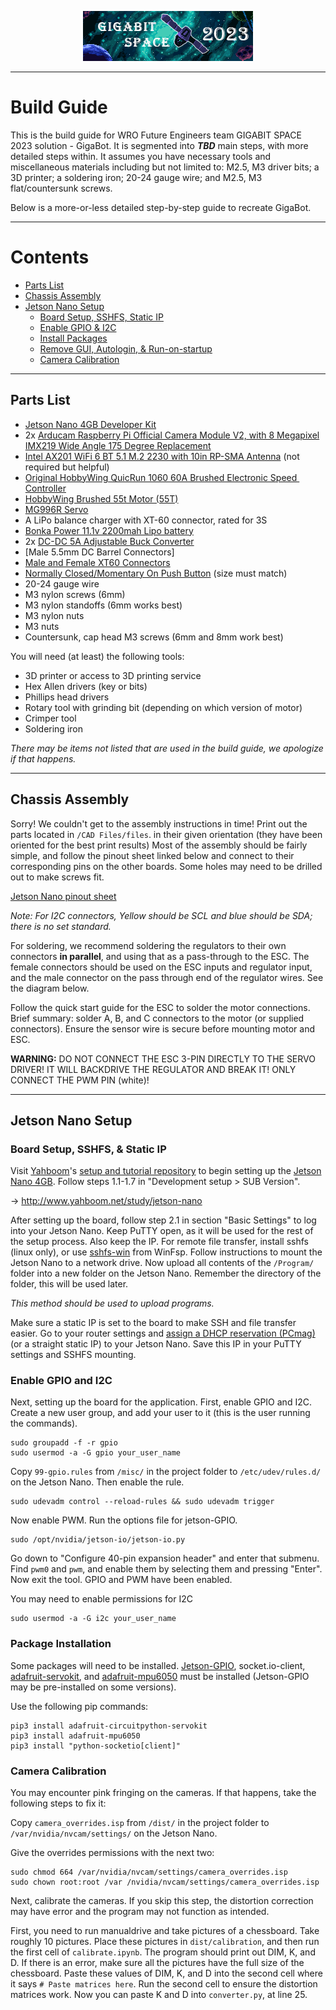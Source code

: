 <div align=center>

![banner](./Extra%20Images/Banner.png)

</div>

***

# Build Guide

This is the build guide for WRO Future Engineers team GIGABIT SPACE 2023 solution - GigaBot. It is segmented into ***TBD*** main steps, with more detailed steps within. It assumes you have necessary tools and miscellaneous materials including but not limited to: M2.5, M3 driver bits; a 3D printer; a soldering iron; 20-24 gauge wire; and M2.5, M3 flat/countersunk screws.

Below is a more-or-less detailed step-by-step guide to recreate GigaBot.

***

# Contents

* [Parts List](#parts-list)
* [Chassis Assembly](#chassis-assembly)
* [Jetson Nano Setup](#jetson-nano-setup)
    * [Board Setup, SSHFS, Static IP](#board-setup-sshfs--static-ip)
    * [Enable GPIO & I2C](#enable-gpio-and-i2c)
    * [Install Packages](#package-installation)
    * [Remove GUI, Autologin, & Run-on-startup](#text-only-auto-login--run-on-startup)
    * [Camera Calibration](#camera-calibration)

***

## Parts List


* [ Jetson Nano 4GB Developer Kit](https://www.amazon.in/NVIDIA-945134500000000-Jetson-Nano/dp/B07PZHBDKT/ref=asc_df_B07PZHBDKT/?tag=googleshopdes-21&linkCode=df0&hvadid=397083170813&hvpos=&hvnetw=g&hvrand=17834902022474069661&hvpone=&hvptwo=&hvqmt=&hvdev=c&hvdvcmdl=&hvlocint=&hvlocphy=9181926&hvtargid=pla-736379876326&psc=1&ext_vrnc=hi)
* 2x [Arducam Raspberry Pi Official Camera Module V2, with 8 Megapixel IMX219 Wide Angle 175 Degree Replacement](https://www.amazon.in/LEEKWI-Raspberry-Camera-Module-Megapixel/dp/B0B5WDPLXW/ref=sr_1_1?keywords=rpi+cam+v2&qid=1695919486&sr=8-1)
* [Intel AX201 WiFi 6 BT 5.1 M.2 2230 with 10in RP-SMA Antenna](https://www.amazon.in/RCC-AX201NGW-Module-Bluetooth-Network/dp/B08131CXHZ) (not required but helpful)
* [Original HobbyWing QuicRun 1060 60A Brushed Electronic Speed ​​Controller](https://robu.in/product/original-hobbywing-quicrun-1625-60a-brushed-electronic-speed-%E2%80%8B%E2%80%8Bcontroller/?gclid=CjwKCAjwyNSoBhA9EiwA5aYlb_xb1pOc5OmoE8hFzLpjYF8EszvWhPInhuI8OJLzJ9mVmAkoGM8_-RoChv8QAvD_BwE)
* [HobbyWing Brushed 55t Motor (55T)](https://www.flipkart.com/lyla-540-35t-brushed-motor-wp-1060-rtr-60a-esc-rc4wd-d90-1-10-rc-car-electronic-components-hobby-kit/p/itmf99bf8fae0f9b?pid=EHKGNX3SUQMFVPTM&lid=LSTEHKGNX3SUQMFVPTMEFCTUI&marketplace=FLIPKART&cmpid=content_electronic-hobby-kit_8965229628_gmc)
* [MG996R Servo](https://robu.in/product/towerpro-mg996r-digital-high-torque-servo-motor/?gclid=CjwKCAjwyNSoBhA9EiwA5aYlb6geMjc8tdLp4JpjM6ChuxiDMqeowtN2mbboQdNtqbLp7cWhDHQzNhoCCxkQAvD_BwE)
* A LiPo balance charger with XT-60 connector, rated for 3S
* [Bonka Power 11.1v 2200mah Lipo battery](https://www.electronicscomp.com/bonka-11.1v-2200mah-35c-3s-lipo-battery?gclid=CjwKCAjwyNSoBhA9EiwA5aYlb5L4m1NkhoOKjTOF6tmf10qY1autVxF3b2DhmZAnl89ZcQIIB-Hb8BoComQQAvD_BwE)
* 2x [DC-DC 5A Adjustable Buck Converter](https://robu.in/product/xl4005-dc-dc-5-32v-adjustable-step-down-5a-buck-power-supply-module/?gclid=CjwKCAjwyNSoBhA9EiwA5aYlb9LUmcIdBRj49ZHu5DseS0lXCwSZFyTztnzszvZfipi4UHHy7j7nuRoCjCoQAvD_BwE)
* [Male 5.5mm DC Barrel Connectors]
* [Male and Female XT60 Connectors](https://robu.in/product/xt60h-male-female-connector-pair-with-housing/?gclid=CjwKCAjwyNSoBhA9EiwA5aYlb36spsORR6mY5bdOZ919OJso-3ojDvyDCfMJYm5zNabIWrGiD5DNmhoCXY4QAvD_BwE)
* [Normally Closed/Momentary On Push Button](https://robu.in/product/red-ds-316-10mm-lock-free-momentary-self-reset-small-push-button-switch/?gclid=CjwKCAjwyNSoBhA9EiwA5aYlbx7_yejxZOzbHwGbsDoJ8aB4PY14HtEr1IvFmg69gaSoR0Pq4DH1ShoCoPAQAvD_BwE) (size must match)
* 20-24 gauge wire
* M3 nylon screws (6mm)
* M3 nylon standoffs (6mm works best)
* M3 nylon nuts
* M3 nuts
* Countersunk, cap head M3 screws (6mm and 8mm work best)


You will need (at least) the following tools:
* 3D printer or access to 3D printing service
* Hex Allen drivers (key or bits)
* Phillips head drivers
* Rotary tool with grinding bit (depending on which version of motor)
* Crimper tool
* Soldering iron

*There may be items not listed that are used in the build guide, we apologize if that happens.*

***

## Chassis Assembly

Sorry! We couldn't get to the assembly instructions in time! Print out the parts located in `/CAD Files/files`. in their given orientation (they have been oriented for the best print results) Most of the assembly should be fairly simple, and follow the pinout sheet linked below and connect to their corresponding pins on the other boards. Some holes may need to be drilled out to make screws fit.


[Jetson Nano pinout sheet](./Others/GPIO_PINOUT.xlsx)

*Note: For I2C connectors, Yellow should be SCL and blue should be SDA; there is no set standard.*


For soldering, we recommend soldering the regulators to their own connectors **in parallel**, and using that as a pass-through to the ESC. The female connectors should be used on the ESC inputs and regulator input, and the male connector on the pass through end of the regulator wires. See the diagram below.

Follow the quick start guide for the ESC to solder the motor connections. Brief summary: solder A, B, and C connectors to the motor (or supplied connectors). Ensure the sensor wire is secure before mounting motor and ESC.

**WARNING:** DO NOT CONNECT THE ESC 3-PIN DIRECTLY TO THE SERVO DRIVER! IT WILL BACKDRIVE THE REGULATOR AND BREAK IT! ONLY CONNECT THE PWM PIN (white)!

***

## Jetson Nano Setup

### Board Setup, SSHFS, & Static IP

Visit [Yahboom](http://www.yahboom.net/)'s [setup and tutorial repository](http://www.yahboom.net/study/jetson-nano) to begin setting up the [Jetson Nano 4GB](https://category.yahboom.net/collections/jetson/products/jetson-nano-sub). Follow steps 1.1-1.7 in "Development setup > SUB Version".

-> http://www.yahboom.net/study/jetson-nano

After setting up the board, follow step 2.1 in section "Basic Settings" to log into your Jetson Nano. Keep PuTTY open, as it will be used for the rest of the setup process. Also keep the IP. For remote file transfer, install sshfs (linux only), or use [sshfs-win](https://github.com/winfsp/sshfs-win) from WinFsp. Follow instructions to mount the Jetson Nano to a network drive. Now upload all contents of the `/Program/` folder into a new folder on the Jetson Nano. Remember the directory of the folder, this will be used later.

*This method should be used to upload programs.*

Make sure a static IP is set to the board to make SSH and file transfer easier. Go to your router settings and [assign a DHCP reservation (PCmag)](https://www.pcmag.com/how-to/how-to-set-up-a-static-ip-address) (or a straight static IP) to your Jetson Nano. Save this IP in your PuTTY settings and SSHFS mounting.

### Enable GPIO and I2C

Next, setting up the board for the application. First, enable GPIO and I2C. Create a new user group, and add your user to it (this is the user running the commands).

```
sudo groupadd -f -r gpio
sudo usermod -a -G gpio your_user_name
```

Copy `99-gpio.rules` from `/misc/` in the project folder to `/etc/udev/rules.d/` on the Jetson Nano. Then enable the rule.

```
sudo udevadm control --reload-rules && sudo udevadm trigger
```

Now enable PWM. Run the options file for jetson-GPIO.

```
sudo /opt/nvidia/jetson-io/jetson-io.py
```

Go down to "Configure 40-pin expansion header" and enter that submenu. Find `pwm0` and `pwm`, and enable them by selecting them and pressing "Enter". Now exit the tool. GPIO and PWM have been enabled.

You may need to enable permissions for I2C

```
sudo usermod -a -G i2c your_user_name
```

### Package Installation

Some packages will need to be installed. [Jetson-GPIO](https://github.com/NVIDIA/jetson-gpio), socket.io-client, [adafruit-servokit](https://github.com/adafruit/Adafruit_CircuitPython_ServoKit), and [adafruit-mpu6050](https://github.com/adafruit/Adafruit_MPU6050) must be installed (Jetson-GPIO may be pre-installed on some versions).

Use the following pip commands:

```
pip3 install adafruit-circuitpython-servokit
pip3 install adafruit-mpu6050
pip3 install "python-socketio[client]"
```

### Camera Calibration

You may encounter pink fringing on the cameras. If that happens, take the following steps to fix it:

Copy `camera_overrides.isp` from `/dist/` in the project folder to `/var/nvidia/nvcam/settings/` on the Jetson Nano.

Give the overrides permissions with the next two:

```
sudo chmod 664 /var/nvidia/nvcam/settings/camera_overrides.isp
sudo chown root:root /var /nvidia/nvcam/settings/camera_overrides.isp
```

Next, calibrate the cameras. If you skip this step, the distortion correction may have error and the program may not function as intended.

First, you need to run manualdrive and take pictures of a chessboard. Take roughly 10 pictures. Place these pictures in `dist/calibration`, and then run the first cell of `calibrate.ipynb`. The program should print out DIM, K, and D. If there is an error, make sure all the pictures have the full size of the chessboard. Paste these values of DIM, K, and D into the second cell where it says `# Paste matrices here`. Run the second cell to ensure the distortion matrices work. Now you can paste K and D into `converter.py`, at line 25.